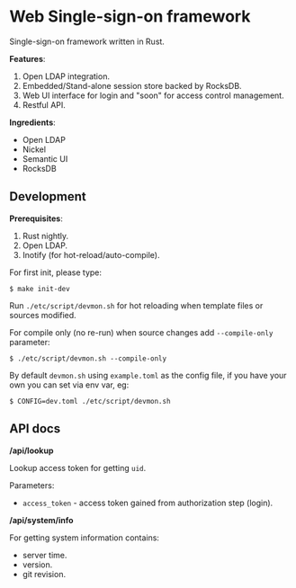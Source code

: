 Web Single-sign-on framework
=============================

Single-sign-on framework written in Rust.

**Features**:

1. Open LDAP integration.
2. Embedded/Stand-alone session store backed by RocksDB.
3. Web UI interface for login and "soon" for access control management.
4. Restful API.

**Ingredients**:

* Open LDAP
* Nickel
* Semantic UI
* RocksDB

Development
-------------

**Prerequisites**:

1. Rust nightly.
2. Open LDAP.
3. Inotify (for hot-reload/auto-compile).

For first init, please type:

    $ make init-dev

Run `./etc/script/devmon.sh` for hot reloading when template files or sources modified.

For compile only (no re-run) when source changes add `--compile-only` parameter:

    $ ./etc/script/devmon.sh --compile-only

By default `devmon.sh` using `example.toml` as the config file, if you have your own
you can set via env var, eg:

    $ CONFIG=dev.toml ./etc/script/devmon.sh


API docs
-------------------

**/api/lookup**

Lookup access token for getting `uid`.

Parameters:

* `access_token` - access token gained from authorization step (login).

**/api/system/info**

For getting system information contains:

* server time.
* version.
* git revision.
